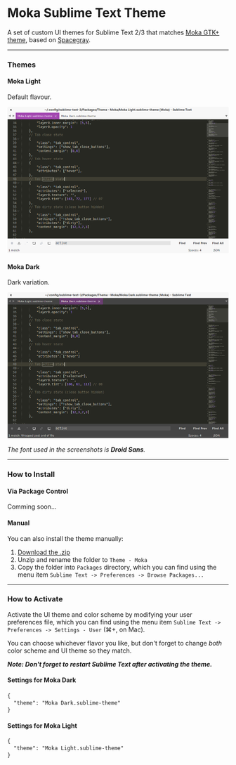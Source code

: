 # Moka Sublime Text Theme

A set of custom UI themes for Sublime Text 2/3  that matches [Moka GTK+ theme](http://mokaproject.com/moka-gtk-theme/), based on [Spacegray](https://github.com/kkga/spacegray).

***

### Themes

#### Moka Light

Default flavour.

![image](Screenshots/moka-light.png)

#### Moka Dark

Dark variation.

![image](Screenshots/moka-dark.png)

*The font used in the screenshots is __Droid Sans__.*

***

### How to Install

#### Via Package Control

Comming soon...
<!-- The easiest way to install is using [Sublime Package Control](https://sublime.wbond.net), where Moka is listed as `Theme - Moka`. -->

<!-- 1. Open Command Palette using menu item `Tools -> Command Palette...` (Ctrl + Shift + P). -->
<!-- 2. Choose `Package Control: Install Package` -->
<!-- 3. Find `Theme - Moka` and hit Enter -->

#### Manual

You can also install the theme manually:

1. [Download the .zip](https://github.com/aldomann/sublime-moka/archive/master.zip)
2. Unzip and rename the folder to `Theme - Moka`
3. Copy the folder into `Packages` directory, which you can find using the menu item `Sublime Text -> Preferences -> Browse Packages...`

***

### How to Activate

Activate the UI theme and color scheme by modifying your user preferences file, which you can find using the menu item `Sublime Text -> Preferences -> Settings - User` (⌘+, on Mac).

You can choose whichever flavor you like, but don't forget to change *both* color scheme and UI theme so they match.

***Note: Don't forget to restart Sublime Text after activating the theme.***

#### Settings for Moka Dark

```
{
  "theme": "Moka Dark.sublime-theme"
}
```

#### Settings for Moka Light

```
{
  "theme": "Moka Light.sublime-theme"
}
```
